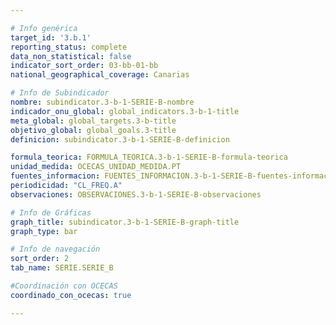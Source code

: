 ```yaml
---

# Info genérica
target_id: '3.b.1'
reporting_status: complete
data_non_statistical: false
indicator_sort_order: 03-bb-01-bb
national_geographical_coverage: Canarias

# Info de Subindicador
nombre: subindicator.3-b-1-SERIE-B-nombre
indicador_onu_global: global_indicators.3-b-1-title
meta_global: global_targets.3-b-title
objetivo_global: global_goals.3-title
definicion: subindicator.3-b-1-SERIE-B-definicion

formula_teorica: FORMULA_TEORICA.3-b-1-SERIE-B-formula-teorica
unidad_medida: OCECAS_UNIDAD_MEDIDA.PT
fuentes_informacion: FUENTES_INFORMACION.3-b-1-SERIE-B-fuentes-informacion
periodicidad: "CL_FREQ.A"
observaciones: OBSERVACIONES.3-b-1-SERIE-B-observaciones

# Info de Gráficas
graph_title: subindicator.3-b-1-SERIE-B-graph-title
graph_type: bar

# Info de navegación
sort_order: 2
tab_name: SERIE.SERIE_B

#Coordinación con OCECAS
coordinado_con_ocecas: true

---
```

